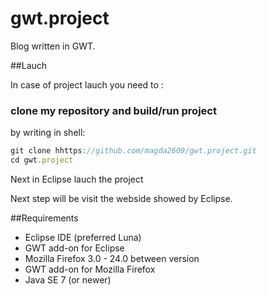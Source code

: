 # gwt.project

Blog written in GWT.

##Lauch

In case of project lauch you need to :

### clone my repository and build/run project

by writing in shell:

```js
git clone hhttps://github.com/magda2609/gwt.project.git
cd gwt.project
```

Next in Eclipse lauch the project

Next step will be visit the webside showed by Eclipse.

##Requirements

* Eclipse IDE (preferred Luna)
* GWT add-on for Eclipse
* Mozilla Firefox 3.0 - 24.0 between version
* GWT add-on for Mozilla Firefox 
* Java SE 7 (or newer)
